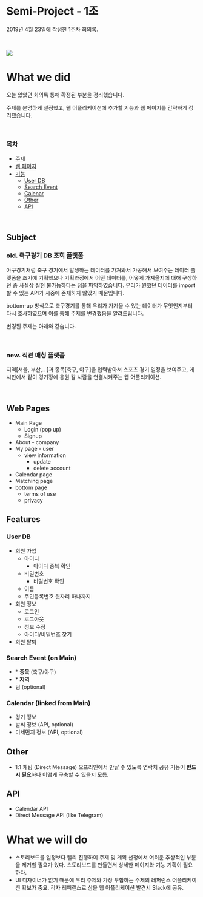 # Semi-Project - 1조

2019년 4월 23일에 작성한 1주차 회의록.

<br>

![](http://newsimg.hankookilbo.com/2019/03/09/201903091713088016_22.jpg)



# What we did

오늘 있었던 회의록 통해 확정된 부분을 정리했습니다.

주제를 분명하게 설정했고, 웹 어플리케이션에 추가할 기능과 웹 페이지를 간략하게 정리했습니다.

<br>

### 목차

- [주제](#subject)
- [웹 페이지](#web-pages)
- [기능](#features)
  - [User DB](#user-db)
  - [Search Event](#search-event)
  - [Calenar](#calendar)
  - [Other](#other)
  - [API](#api)

<br>

## Subject

### old. 축구경기 DB 조회 플랫폼

야구경기처럼 축구 경기에서 발생하는 데이터를 가져와서 가공해서 보여주는 데이터 플랫폼을 초기에 기획했으나 기획과정에서 어떤 데이터를, 어떻게 가져올지에 대해 구상하던 중 사실상 실현 불가능하다는 점을 파악하였습니다. 우리가 원했던 데이터를 import 할 수 있는 API가 시중에 존재하지 않았기 때문입니다.

bottom-up 방식으로 축구경기를 통해 우리가 가져올 수 있는 데이터가 무엇인지부터 다시 조사하였으며 이를 통해 주제를 변경했음을 알려드립니다. 

변경된 주제는 아래와 같습니다. 

<br>

### new. 직관 매칭 플랫폼

지역[서울, 부산,.. ]과 종목[축구, 야구]을 입력받아서 스포츠 경기 일정을 보여주고, 게시판에서 같이 경기장에 응원 갈 사람을 연결시켜주는 웹 어플리케이션.

<br>

## Web Pages

- Main Page
  - Login (pop up)
  - Signup
- About - company
- My page - user
  - view information
    - update
    - delete account
- Calendar page
- Matching page
- bottom page
  - terms of use
  - privacy



## Features

### User DB

- 회원 가입
  - 아이디
    - 아이디 중복 확인
  - 비밀번호
    - 비밀번호 확인
  - 이름
  - 주민등록번호 뒷자리 하나까지
- 회원 정보
  - 로그인
  - 로그아웃
  - 정보 수정
  - 아이디/비밀번호 찾기
- 회원 탈퇴



### Search Event (on Main)<a name="search-event"></a>

- \* **종목** (축구/야구)
- \* **지역**
- 팀 (optional)



### Calendar (linked from Main)<a name="calendar"></a>

- 경기 정보
- 날씨 정보 (API, optional)
- 미세먼지 정보 (API, optional)



## Other

- 1:1 채팅 (Direct Message)
  오프라인에서 만날 수 있도록 연락처 공유 기능이 **반드시 필요**하나 어떻게 구축할 수 있을지 모름.



## API

- Calendar API
- Direct Message API (like Telegram)



# What we will do

- 스토리보드를 일정보다 빨리 진행하여 주제 및 계획 선정에서 어려운 추상적인 부분을 제거할 필요가 있다. 스토리보드를 만들면서 상세한 페이지와 기능 기획이 필요하다.
- UI 디자이너가 없기 때문에 우리 주제와 가장 부합하는 주제의 레퍼런스 어플리케이션 확보가 중요. 각자 레퍼런스로 삼을 웹 어플리케이션 발견시 Slack에 공유.

